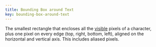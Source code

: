 ```yaml
---
title: Bounding Box around Text
key: bounding-box-around-text
---
```


The smallest rectangle that encloses all the [visible](#visible) pixels of a character, plus one pixel on every edge (top, right, bottom, left), aligned on the horizontal and vertical axis. This includes aliased pixels.
